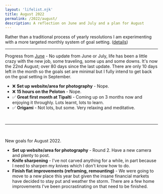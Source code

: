 ```yaml
---
layout: 'lifelist.njk'
title: August 2022
permalink: /2022/august/
description: A reflection on June and July and a plan for August
---
```


Rather than a traditional process of yearly resolutions I am experimenting with a more targeted monthly
system of goal setting. ([details](/2021-review-2022-goals))

---

Progress from [June](/2022/june) - No update from June or July, life has been a little crazy with the new job, some traveling, some ups and some downs. It's now the 22nd August; over 80 days since the last
update. There are only 10 days left in the month so the goals set are minimal but I fully intend to get back on the goal setting in September.

- ❌ <strong class="green-background">Set up website/area for photography</strong> - Nope.
- ❌ <strong class="green-background">15 hours on the Peloton</strong> - Nope.
- ✅ <strong class="green-background">Great first month at Tipalti</strong> - Coming up on 3 months now and enjoying it throughly. Lots learnt, lots to learn.
- ✅ <strong class="green-background">Origami</strong> - Not lots, but some. Very relaxing and meditative.

<br />

---

<br />

New goals for August 2022.

- <strong class="green-background">Set up website/area for photography</strong> - Round 2. Have a new camera and plenty to post.
- <strong class="green-background">Knife sharpening</strong> - I've not carved anything for a while, in part because I need to sharpen my knives which I don't know how to do.
- <strong class="green-background">Finish flat improvements (reframing, remounting)</strong> - We were going to move to a new place this year but given the insane financial markets have decided to stay put and weather the storm. There are a few home improvements I've been procrastinating on that need to be finished.
